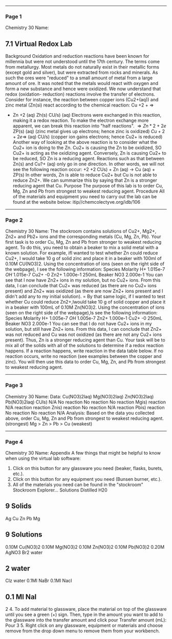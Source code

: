 

---

### Page 1

Chemistry 30
Name:
## 7.1 Virtual Redox Lab
Background
Oxidation and reduction reactions have been known for millennia but were not
understood until the 17th century. The terms come from metallurgy. Most metals do not
naturally exist in their metallic forms (except gold and silver), but were extracted from
rocks and minerals. As such the ores were "reduced" to a small amount of metal from a
large amount of ore. It was noted that the metals would react with oxygen and form a
new substance and hence were oxidized. We now understand that redox (oxidation-
reduction) reactions involve the transfer of electrons. Consider for instance, the reaction
between copper ions (Cu2+(aq)) and zinc metal (Zn(si) react according to the chemical
reaction:
Cu +2 +
$⇒$
+ Zn +2
(aq) Zh(s) CU/s)
(aq)
Electrons were exchanged in this reaction, making it a redox reaction. To make the
electron exchange more apparent, we can break this reaction into "half reactions".
$⇒ Zn*2 + 2e$
ZP(s)
(aq)
(zinc metal gives up electrons; hence zinc is oxidized)
$Cu +2 + 2 e ⇒$
(aq)
CU/s) (copper ion gains electrons; hence Cu2+ is reduced)
Another way of looking at the above reaction is to consider what the Cu2+ ion is doing
to the Zn. Cu2+ is causing the Zn to be oxidized, SO Cu2+ is acting as the oxidizing agent.
Conversely, Zn is causing Cu2+ to be reduced, SO Zn is a reducing agent. Reactions such
as that between Zn(s) and Cu?+ (aq) only go in one direction. In other words, we will not
see the following reaction occur:
+2
+2
CUs) + Zn (aq) -> Cu (aq) + ZP(s)
In other words, Zn is able to reduce Cu2+ but Cu is not able to reduce Zn2+. We can
summarize this by saying that Zn is a stronger reducing agent that Cu.
Purpose
The purpose of this lab is to order Cu, Mg, Zn and Pb from strongest to weakest reducing
agent.
Procedure
All of the materials and equipment you need to carry out the lab can be found at the
website below:
itip//chemcolectyve.org/idb/106


---

### Page 2

Chemistry 30
Name:
The stockroom contains solutions of Cu2+, Mg2+, Zn2+ and Pb2+ ions and the
corresponding metals (Cu, Mg, Zn, Pb). Your first task is to order Cu, Mg, Zn and Pb from
stronger to weakest reducing agent. To do this, you need to obtain a beaker to mix a
solid metal with a known solution.
For example, ifl wanted to test whether Zn could reduce Cu2+, I would take 10 g of solid
zinc and place it in a beaker with 100ml of 0.10M CU(NO3)2. Using the concentration of
ions (seen on the right side of the webpage), I see the following information:
Species
Molarity
H+
1.015e-7
$OH$
1.015e-7
Cu2+
-0
Zn2+
1.000e-1
250mL Beaker NO3
2.000e-1
You can see that I now have Zn2+ ions in my solution, but no Cu2+ ions. From this data, I
can conclude that Cu2+ was reduced (as there are no Cu2+ ions present) and Zn2+ was
oxidized (as there are now Zn2+ ions present and I didn't add any to my initial solution). =
By that same logic, if I wanted to test whether Cu could reduce Zn2+,lwould take 10 g
of solid copper and place it in a beaker with 100mL of 0.10M Zn(NO3)2. Using the
concentration of ions (seen on the right side of the webpage),Is see the following
information:
Species
Molarity
H+
1.005e-7
$OH$
1.005e-7
Zn2+
1.000e-1
Cu2+
-0
250mL Beaker NO3
2.000e-1
You can see that I do not have Cu2+ ions in my solution, but still have Zn2+ ions. From this
data, I can conclude that Zn2+ was not reduced and Cu was not oxidized (as there are
not any Cu2+ ions present). Thus, Zn is a stronger reducing agent than Cu.
Your task will be to mix all of the solids with all of the solutions to determine if a redox
reaction happens. If a reaction happens, write reaction in the data table below. If no
reaction occurs, write no reaction (see examples between the copper and zinc). You
will then use this data to order Cu, Mg, Zn, and Pb from strongest to weakest reducing
agent.


---

### Page 3

Chemistry 30
Name:
Data:
Cu(NO3)2laq) Mg(NO3)2laq) Zn(NO3)2laq) Pb(NO3)2laq)
CUls)
N/A
No reaction No reaction No reaction
Mgis)
reaction
N/A
reaction
reaction
Znis)
reaction
No reaction
N/A
reaction
Pbis)
reaction
No reaction No reaction
N/A
Analysis:
Based on the data you collected above, order Cu, Mg, Zn and Pb from strongest to
weakest reducing agent.
(strongest) Mg > Zn > Pb > Cu (weakest)


---

### Page 4

Chemistry 30
Name:
Appendix
A few things that might be helpful to know when using the virtual lab software:
1. Click on this button
for any glassware you need (beaker, flasks, burets, etc.).
2. Click on this button
for any equipment you need (Bunsen burner, etc.).
3. All of the materials you need can be found in the "stockroom"
Stockroom Explorer...
Solutions
Distilled H20
## 9 Solids
Ag
Cu
Zn
Pb
Mg
## 9 Solutions
0.10M Cu(NO3)2
0.10M Mg(NO3)2
0.10M Zn(NO3)2
0.10M Pb(NO3)2
0.20M AgNO3
Br2 water
## 2 water
Clz water
0.1MI NaBr
0.1MI NacI
## 0.1 MI Nal
2
4. To add material to glassware, place the material on top of the glassware until
you see a green (+) sign. Then, type in the amount you want to add to the
glassware into the transfer amount and click pour
Transfer amount (mL):
Pour 3
5. Right click on any glassware, equipment or materials and choose remove from
the drop down menu to remove them from your workbench.